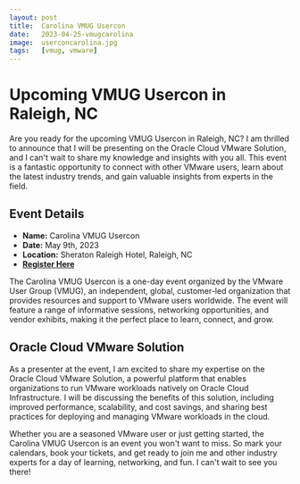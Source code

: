 ```yaml
---
layout: post
title:  Carolina VMUG Usercon
date:   2023-04-25-vmugcarolina
image:  userconcarolina.jpg
tags:   [vmug, vmware]
---
```


# Upcoming VMUG Usercon in Raleigh, NC

Are you ready for the upcoming VMUG Usercon in Raleigh, NC? I am thrilled to announce that I will be presenting on the Oracle Cloud VMware Solution, and I can't wait to share my knowledge and insights with you all. This event is a fantastic opportunity to connect with other VMware users, learn about the latest industry trends, and gain valuable insights from experts in the field.

## Event Details

- **Name:** Carolina VMUG Usercon
- **Date:** May 9th, 2023
- **Location:** Sheraton Raleigh Hotel, Raleigh, NC
- [**Register Here**](https://my.vmug.com/s/community-event?id=a1Y4x000002D8THEA0)

The Carolina VMUG Usercon is a one-day event organized by the VMware User Group (VMUG), an independent, global, customer-led organization that provides resources and support to VMware users worldwide. The event will feature a range of informative sessions, networking opportunities, and vendor exhibits, making it the perfect place to learn, connect, and grow.

## Oracle Cloud VMware Solution

As a presenter at the event, I am excited to share my expertise on the Oracle Cloud VMware Solution, a powerful platform that enables organizations to run VMware workloads natively on Oracle Cloud Infrastructure. I will be discussing the benefits of this solution, including improved performance, scalability, and cost savings, and sharing best practices for deploying and managing VMware workloads in the cloud.

Whether you are a seasoned VMware user or just getting started, the Carolina VMUG Usercon is an event you won't want to miss. So mark your calendars, book your tickets, and get ready to join me and other industry experts for a day of learning, networking, and fun. I can't wait to see you there!
